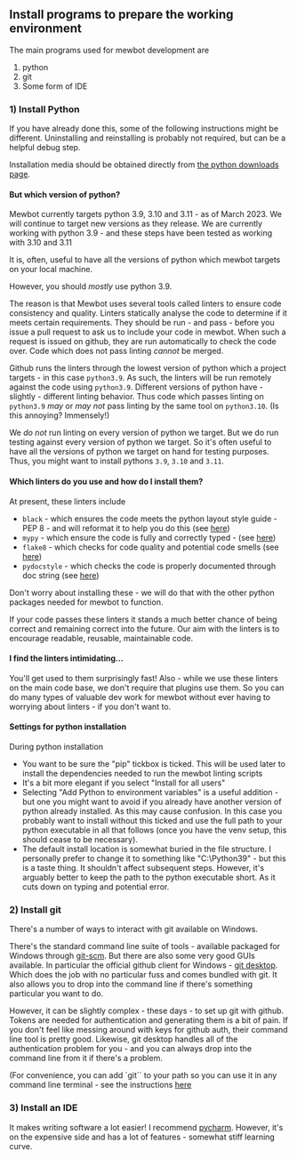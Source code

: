<!--
SPDX-FileCopyrightText: 2023 Mewbot Developers <mewbot@quicksilver.london>

SPDX-License-Identifier: BSD-2-Clause
-->

## Install programs to prepare the working environment

The main programs used for mewbot development are
1) python
2) git
3) Some form of IDE

### 1) Install Python

If you have already done this, some of the following instructions might be different.
Uninstalling and reinstalling is probably not required, but can be a helpful debug step.

Installation media should be obtained directly from [the python downloads page][1].

#### But which version of python?

Mewbot currently targets python 3.9, 3.10 and 3.11 - as of March 2023.
We will continue to target new versions as they release.
We are currently working with python 3.9 - and these steps have been tested as working with 3.10 and 3.11

It is, often, useful to have all the versions of python which mewbot targets on your local machine.

However, you should _mostly_ use python 3.9.

The reason is that Mewbot uses several tools called linters to ensure code consistency and quality.
Linters statically analyse the code to determine if it meets certain requirements.
They should be run - and pass - before you issue a pull request to ask us to include your code in mewbot.
When such a request is issued on github, they are run automatically to check the code over.
Code which does not pass linting _cannot_ be merged.

Github runs the linters through the lowest version of python which a project targets - in this case `python3.9`.
As such, the linters will be run remotely against the code using `python3.9`.
Different versions of python have - slightly - different linting behavior.
Thus code which passes linting on `python3.9` _may_ or _may not_ pass linting by the same tool on `python3.10`.
(Is this annoying? Immensely!)

We _do not_ run linting on every version of python we target.
But we do run testing against every version of python we target.
So it's often useful to have all the versions of python we target on hand for testing purposes.
Thus, you might want to install pythons `3.9`, `3.10` and `3.11`.

#### Which linters do you use and how do I install them?

At present, these linters include
 - `black` - which ensures the code meets the python layout style guide - PEP 8 - and will reformat it to help you do this (see [here][2])
 - `mypy` - which ensure the code is fully and correctly typed - (see [here][3])
 - `flake8` - which checks for code quality and potential code smells (see [here][4])
 - `pydocstyle` - which checks the code is properly documented through doc string (see [here][5])

Don't worry about installing these - we will do that with the other python packages needed for mewbot to function.

If your code passes these linters it stands a much better chance of being correct and remaining correct into the future.
Our aim with the linters is to encourage readable, reusable, maintainable code.

#### I find the linters intimidating...

You'll get used to them surprisingly fast!
Also - while we use these linters on the main code base, we don't require that plugins use them.
So you can do many types of valuable dev work for mewbot without ever having to worrying about linters - if you don't want to.

#### Settings for python installation

During python installation
* You want to be sure the "pip" tickbox is ticked. 
      This will be used later to install the dependencies needed to run the mewbot linting scripts
* It's a bit more elegant if you select "Install for all users"
* Selecting "Add Python to environment variables" is a useful addition - but one you might want to avoid if you already have another version of python already installed. As this may cause confusion. 
      In this case you probably want to install without this ticked and use the full path to your python executable in all that follows (once you have the venv setup, this should cease to be necessary).
* The default install location is somewhat buried in the file structure. 
      I personally prefer to change it to something like "C:\Python39\" - but this is a taste thing. It shouldn't affect subsequent steps. However, it's arguably better to keep the path to the python executable short. As it cuts down on typing and potential error.

### 2) Install git

There's a number of ways to interact with git available on Windows.

There's the standard command line suite of tools - available packaged for Windows through [git-scm][6].
But there are also some very good GUIs available.
In particular the official github client for Windows - [git desktop][7].
Which does the job with no particular fuss and comes bundled with git.
It also allows you to drop into the command line if there's something particular you want to do.

However, it can be slightly complex - these days - to set up git with github.
Tokens are needed for authentication and generating them is a bit of pain.
If you don't feel like messing around with keys for github auth, their command line tool is pretty good.
Likewise, git desktop handles all of the authentication problem for you - and you can always drop into the command line from it if there's a problem.

(For convenience, you can add `git`` to your path so you can use it in any command line terminal - see the instructions [here][9]

### 3) Install an IDE

It makes writing software a lot easier!
I recommend [pycharm][8].
However, it's on the expensive side and has a lot of features - somewhat stiff learning curve.


[1]: https://www.python.org/downloads/ "Python downloads"
[2]: https://github.com/psf/black "Black main page"
[3]: https://github.com/python/mypy "mypy main page"
[4]: https://github.com/PyCQA/flake8 "flake8 main page"
[5]: http://www.pydocstyle.org/en/stable/ "pydocstyle main page"
[6]: https://git-scm.com/download/win "git-scm"
[7]: https://desktop.github.com/ "git desktop"
[8]: https://www.jetbrains.com/pycharm/ "Jetbrains Pycharm"
[9]: https://www.anujvarma.com/adding-path-variable-for-git-and-gitbash-to-work-on-windows/ "Adding git to path"
